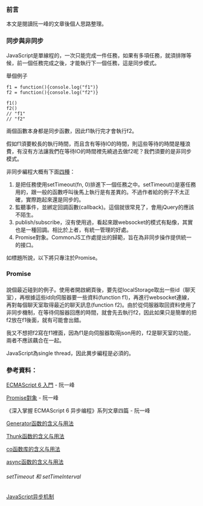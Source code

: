 ### 前言

本文是閱讀阮一峰的文章後個人思路整理。

### 同步與非同步 

JavaScript是單線程的，一次只能完成一件任務，如果有多項任務，就須排隊等候，前一個任務完成之後，才能執行下一個任務，這是同步模式。

舉個例子

```
f1 = function(){console.log("f1")}
f2 = function(){console.log("f2")}

f1()
f2()
// "f1"
// "f2"
```
兩個函數本身都是同步函數，因此f1執行完才會執行f2。

假如f1須要較長的執行時間，而且含有等待IO的時間，則這些等待的時間是種浪費，有沒有方法讓我們在等待IO的時間裡先繞過去做f2呢？我們須要的是非同步模式。

非同步編程大概有下面[四種](http://www.ruanyifeng.com/blog/2012/12/asynchronous%EF%BC%BFjavascript.html)：

1. 是把任務使用setTimeout(fn, 0)排進下一個任務之中。setTimeout()是塞任務用的，跟一般的函數呼叫後馬上執行是有差異的。不過作者給的例子不太正確，實際跑起來還是同步的。
2. 監聽事件，並綁定回調函數(callback)。這個就很常見了，會用jQuery的應該不陌生。
3. publish/subscribe，沒有使用過，看起來跟websocket的模式有點像，其實也是一種回調。相比於上者，有統一管理的好處。
4. Promise對象。CommonJS工作處提出的歸範，旨在為非同步操作提供統一的接口。

如標題所說，以下將只專注於Promise。

### Promise



### 


說個最近碰到的例子。使用者開啟網頁後，要先從localStorage取出一些id（聊天室），再根據這些id向伺服器要一些資料(function f1)，再進行websocket連線，再對每個聊天室取得最近的聊天訊息(function f2)。由於從伺服器取回資料使用了非同步機制，在等待伺服器回應的時間，就會先去執行f2，因此如果只是簡單的把f2放在f1後面，就有可能會出錯。


我又不想把f2寫在f1裡面，因為f1是向伺服器取得json用的，f2是聊天室的功能，兩者不應該藕合在一起。









JavaScript為single thread，因此異步編程是必須的。




### 參考資料：

[ECMAScript 6 入門](http://es6.ruanyifeng.com/) -  阮一峰

[Promise對象](http://javascript.ruanyifeng.com/advanced/promise.html) - 阮一峰

《深入掌握 ECMAScript 6 异步编程》系列文章四篇 - 阮一峰

[Generator函数的含义与用法](http://www.ruanyifeng.com/blog/2015/04/generator.html)

[Thunk函数的含义与用法](http://www.ruanyifeng.com/blog/2015/05/thunk.html)

[co函数库的含义与用法](http://www.ruanyifeng.com/blog/2015/05/co.html)

[async函数的含义与用法](http://www.ruanyifeng.com/blog/2015/05/async.html)


###### setTimeout 和 setTimeInterval

[JavaScript异步机制](http://www.cnblogs.com/zhaodongyu/p/3922961.html)

